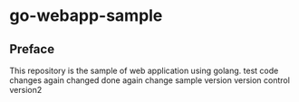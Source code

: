 # go-webapp-sample



## Preface
This repository is the sample of web application using golang.
test code changes
again changed
done again
change
sample version
version control
version2
